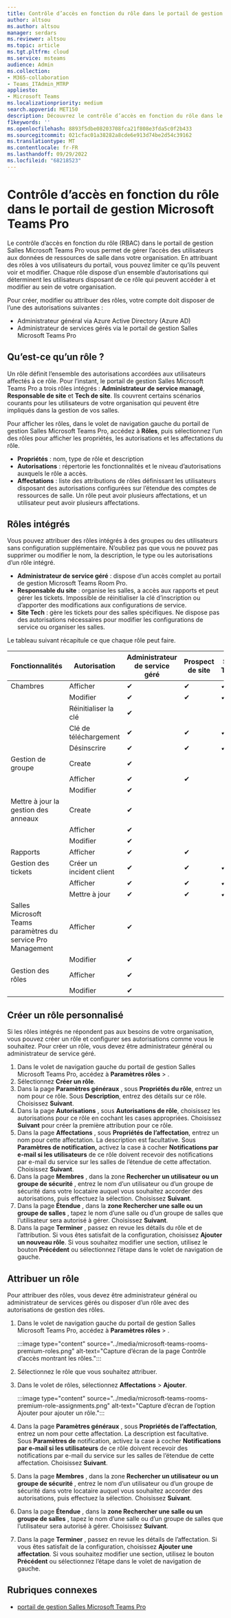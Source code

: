 ```yaml
---
title: Contrôle d’accès en fonction du rôle dans le portail de gestion Microsoft Teams Pro
author: altsou
ms.author: altsou
manager: serdars
ms.reviewer: altsou
ms.topic: article
ms.tgt.pltfrm: cloud
ms.service: msteams
audience: Admin
ms.collection:
- M365-collaboration
- Teams_ITAdmin_MTRP
appliesto:
- Microsoft Teams
ms.localizationpriority: medium
search.appverid: MET150
description: Découvrez le contrôle d’accès en fonction du rôle dans le portail de gestion Salles Microsoft Teams Pro.
f1keywords: ''
ms.openlocfilehash: 8893f5dbe08203708fca21f808e3fda5c0f2b433
ms.sourcegitcommit: 021cfac01a38282a8cde6e913d74be2d54c39162
ms.translationtype: MT
ms.contentlocale: fr-FR
ms.lasthandoff: 09/29/2022
ms.locfileid: "68218523"
---
```

# <a name="role-based-access-control-in-the-microsoft-teams-pro-management-portal"></a>Contrôle d’accès en fonction du rôle dans le portail de gestion Microsoft Teams Pro

Le contrôle d’accès en fonction du rôle (RBAC) dans le portail de gestion Salles Microsoft Teams Pro vous permet de gérer l’accès des utilisateurs aux données de ressources de salle dans votre organisation. En attribuant des rôles à vos utilisateurs du portail, vous pouvez limiter ce qu’ils peuvent voir et modifier. Chaque rôle dispose d’un ensemble d’autorisations qui déterminent les utilisateurs disposant de ce rôle qui peuvent accéder à et modifier au sein de votre organisation.

Pour créer, modifier ou attribuer des rôles, votre compte doit disposer de l’une des autorisations suivantes :

- Administrateur général via Azure Active Directory (Azure AD)
- Administrateur de services gérés via le portail de gestion Salles Microsoft Teams Pro

## <a name="what-is-a-role"></a>Qu’est-ce qu’un rôle ?

Un rôle définit l’ensemble des autorisations accordées aux utilisateurs affectés à ce rôle. Pour l’instant, le portail de gestion Salles Microsoft Teams Pro a trois rôles intégrés : **Administrateur de service managé**, **Responsable de site** et **Tech de site**. Ils couvrent certains scénarios courants pour les utilisateurs de votre organisation qui peuvent être impliqués dans la gestion de vos salles.

Pour afficher les rôles, dans le volet de navigation gauche du portail de gestion Salles Microsoft Teams Pro, accédez à **Rôles**, puis sélectionnez l’un des rôles pour afficher les propriétés, les autorisations et les affectations du rôle.  

- **Propriétés** : nom, type de rôle et description
- **Autorisations** : répertorie les fonctionnalités et le niveau d’autorisations auxquels le rôle a accès.
- **Affectations** : liste des attributions de rôles définissant les utilisateurs disposant des autorisations configurées sur l’étendue des comptes de ressources de salle. Un rôle peut avoir plusieurs affectations, et un utilisateur peut avoir plusieurs affectations.

## <a name="built-in-roles"></a>Rôles intégrés

Vous pouvez attribuer des rôles intégrés à des groupes ou des utilisateurs sans configuration supplémentaire. N’oubliez pas que vous ne pouvez pas supprimer ou modifier le nom, la description, le type ou les autorisations d’un rôle intégré.

- **Administrateur de service géré** : dispose d’un accès complet au portail de gestion Microsoft Teams Room Pro.
- **Responsable du site** : organise les salles, a accès aux rapports et peut gérer les tickets. Impossible de réinitialiser la clé d’inscription ou d’apporter des modifications aux configurations de service.  
- **Site Tech** : gère les tickets pour des salles spécifiques. Ne dispose pas des autorisations nécessaires pour modifier les configurations de service ou organiser les salles.

Le tableau suivant récapitule ce que chaque rôle peut faire.

|Fonctionnalités |Autorisation |Administrateur de service géré  |Prospect de site  |Site Tech  |
|---------|---------|---------|---------|---------|
|Chambres     |Afficher        |&#10004;           |&#10004;           |&#10004;  |
|    |Modifier         |&#10004;           |&#10004;           |&#10004; |
|    |Réinitialiser la clé         |&#10004;           |         ||
|    |Clé de téléchargement         |&#10004;           |&#10004;          |&#10004; |
|    |Désinscrire         |&#10004;           |&#10004;           |&#10004; |
|Gestion de groupe   |Create         |&#10004;           |           ||
|    |Afficher       |&#10004;          |&#10004;           ||
|    |Modifier         |&#10004;           |           ||
|Mettre à jour la gestion des anneaux    |Create         |&#10004;           |           ||
|    |Afficher         |&#10004;           |           ||
|    |Modifier         |&#10004;           |           ||
|Rapports   |Afficher        |&#10004;           |&#10004;           ||
|Gestion des tickets   |Créer un incident client         |&#10004;           |&#10004;           |&#10004;  |
|    |Afficher         |&#10004;           |&#10004;           |&#10004;  |
|    |Mettre à jour         |&#10004;           |&#10004;           |&#10004;  |
|Salles Microsoft Teams paramètres du service Pro Management    |Afficher         |&#10004;           |         ||
|    |Modifier        |&#10004;           |         ||
|Gestion des rôles    |Afficher         |&#10004;           |         ||
|    |Modifier         |&#10004;           |         ||

## <a name="create-a-custom-role"></a>Créer un rôle personnalisé

Si les rôles intégrés ne répondent pas aux besoins de votre organisation, vous pouvez créer un rôle et configurer ses autorisations comme vous le souhaitez. Pour créer un rôle, vous devez être administrateur général ou administrateur de service géré. 

1. Dans le volet de navigation gauche du portail de gestion Salles Microsoft Teams Pro, accédez à **Paramètres rôles** > .
2. Sélectionnez **Créer un rôle**.
3. Dans la page **Paramètres généraux** , sous **Propriétés du rôle**, entrez un nom pour ce rôle. Sous **Description**, entrez des détails sur ce rôle. Choisissez **Suivant**.
4. Dans la page **Autorisations** , sous **Autorisations de rôle**, choisissez les autorisations pour ce rôle en cochant les cases appropriées. Choisissez **Suivant** pour créer la première attribution pour ce rôle.
5. Dans la page **Affectations** , sous **Propriétés de l’affectation**, entrez un nom pour cette affectation. La description est facultative. Sous **Paramètres de notification,** activez la case à cocher **Notifications par e-mail si les utilisateurs** de ce rôle doivent recevoir des notifications par e-mail du service sur les salles de l’étendue de cette affectation. Choisissez **Suivant**.
6. Dans la page **Membres** , dans la zone **Rechercher un utilisateur ou un groupe de sécurité** , entrez le nom d’un utilisateur ou d’un groupe de sécurité dans votre locataire auquel vous souhaitez accorder des autorisations, puis effectuez la sélection. Choisissez **Suivant**. 
7. Dans la page **Étendue** , dans la **zone Rechercher une salle ou un groupe de salles** , tapez le nom d’une salle ou d’un groupe de salles que l’utilisateur sera autorisé à gérer. Choisissez **Suivant**.
8. Dans la page **Terminer** , passez en revue les détails du rôle et de l’attribution. Si vous êtes satisfait de la configuration, choisissez **Ajouter un nouveau rôle**. Si vous souhaitez modifier une section, utilisez le bouton **Précédent** ou sélectionnez l’étape dans le volet de navigation de gauche.  

## <a name="assign-a-role"></a>Attribuer un rôle

Pour attribuer des rôles, vous devez être administrateur général ou administrateur de services gérés ou disposer d’un rôle avec des autorisations de gestion des rôles.

1. Dans le volet de navigation gauche du portail de gestion Salles Microsoft Teams Pro, accédez à **Paramètres rôles** > .

    :::image type="content" source="../media/microsoft-teams-rooms-premium-roles.png" alt-text="Capture d’écran de la page Contrôle d’accès montrant les rôles.":::

2. Sélectionnez le rôle que vous souhaitez attribuer.
3. Dans le volet de rôles, sélectionnez **Affectations** > **Ajouter**.

    :::image type="content" source="../media/microsoft-teams-rooms-premium-role-assignments.png" alt-text="Capture d’écran de l’option Ajouter pour ajouter un rôle.":::

4. Dans la page **Paramètres généraux** , sous **Propriétés de l’affectation**, entrez un nom pour cette affectation. La description est facultative. Sous **Paramètres de** notification, activez la case à cocher **Notifications par e-mail si les utilisateurs** de ce rôle doivent recevoir des notifications par e-mail du service sur les salles de l’étendue de cette affectation. Choisissez **Suivant**. 
5. Dans la page **Membres** , dans la zone **Rechercher un utilisateur ou un groupe de sécurité** , entrez le nom d’un utilisateur ou d’un groupe de sécurité dans votre locataire auquel vous souhaitez accorder des autorisations, puis effectuez la sélection. Choisissez **Suivant**. 
6. Dans la page **Étendue** , dans la **zone Rechercher une salle ou un groupe de salles** , tapez le nom d’une salle ou d’un groupe de salles que l’utilisateur sera autorisé à gérer. Choisissez **Suivant**.
7. Dans la page **Terminer** , passez en revue les détails de l’affectation. Si vous êtes satisfait de la configuration, choisissez **Ajouter une affectation**. Si vous souhaitez modifier une section, utilisez le bouton **Précédent** ou sélectionnez l’étape dans le volet de navigation de gauche.  

## <a name="related-topics"></a>Rubriques connexes

- [portail de gestion Salles Microsoft Teams Pro](microsoft-teams-rooms-premium.md)
